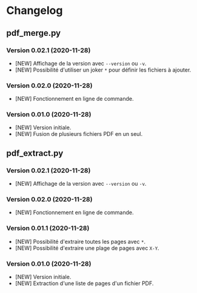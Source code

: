# Changelog

## pdf_merge.py 

### Version 0.02.1 (2020-11-28)
- [NEW] Affichage de la version avec `--version` ou `-v`.  
- [NEW] Possibilité d'utiliser un joker `*` pour définir les fichiers à ajouter.  
  
### Version 0.02.0 (2020-11-28)
- [NEW] Fonctionnement en ligne de commande. 
  
### Version 0.01.0 (2020-11-28)
- [NEW] Version initiale. 
- [NEW] Fusion de plusieurs fichiers PDF en un seul. 


## pdf_extract.py 

### Version 0.02.1 (2020-11-28)
- [NEW] Affichage de la version avec `--version` ou `-v`.
  
### Version 0.02.0 (2020-11-28)
- [NEW] Fonctionnement en ligne de commande. 
  
### Version 0.01.1 (2020-11-28)
- [NEW] Possibilité d'extraire toutes les pages avec `*`. 
- [NEW] Possibilité d'extraire une plage de pages avec `X-Y`. 
  
### Version 0.01.0 (2020-11-28)
- [NEW] Version initiale. 
- [NEW] Extraction d'une liste de pages d'un fichier PDF. 
